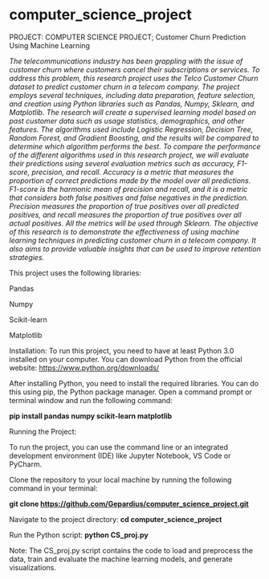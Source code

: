 # computer_science_project
PROJECT: COMPUTER SCIENCE PROJECT; Customer Churn Prediction Using Machine Learning

_The telecommunications industry has been grappling with the issue of customer churn where customers cancel their subscriptions or services. To address this problem, this research project uses the Telco Customer Churn dataset to predict customer churn in a telecom company. The project employs several techniques, including data preparation, feature selection, and creation using Python libraries such as Pandas, Numpy, Sklearn, and Matplotlib.
The research will create a supervised learning model based on past customer data such as usage statistics, demographics, and other features. The algorithms used include Logistic Regression, Decision Tree, Random Forest, and Gradient Boosting, and the results will be compared to determine which algorithm performs the best. To compare the performance of the different algorithms used in this research project, we will evaluate their predictions using several evaluation metrics such as accuracy, F1-score, precision, and recall. Accuracy is a metric that measures the proportion of correct predictions made by the model over all predictions. F1-score is the harmonic mean of precision and recall, and it is a metric that considers both false positives and false negatives in the prediction. Precision measures the proportion of true positives over all predicted positives, and recall measures the proportion of true positives over all actual positives. All the metrics will be used through Sklearn.
The objective of this research is to demonstrate the effectiveness of using machine learning techniques in predicting customer churn in a telecom company. It also aims to provide valuable insights that can be used to improve retention strategies._


This project uses the following libraries:

Pandas

Numpy

Scikit-learn

Matplotlib




Installation: To run this project, you need to have at least Python 3.0 installed on your computer. You can download Python from the official website: https://www.python.org/downloads/

After installing Python, you need to install the required libraries. You can do this using pip, the Python package manager. Open a command prompt or terminal window and run the following command:

**pip install pandas numpy scikit-learn matplotlib**

Running the Project:

To run the project, you can use the command line or an integrated development environment (IDE) like Jupyter Notebook, VS Code or PyCharm.

Clone the repository to your local machine by running the following command in your terminal:

**git clone https://github.com/Gepardius/computer_science_project.git**

Navigate to the project directory:
**cd computer_science_project**


Run the Python script:
**python CS_proj.py**

Note: The CS_proj.py script contains the code to load and preprocess the data, train and evaluate the machine learning models, and generate visualizations. 
